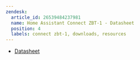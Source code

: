 ```yaml
---
zendesk:
  article_id: 26539484237981
  name: Home Assistant Connect ZBT-1 - Datasheet
  position: 4
  labels: connect zbt-1, downloads, resources
---
```


- [Datasheet](/static/docs/connect-zbt-1/Home-Assistant-Connect-ZBT-1_Datasheet_v2_0.pdf)
